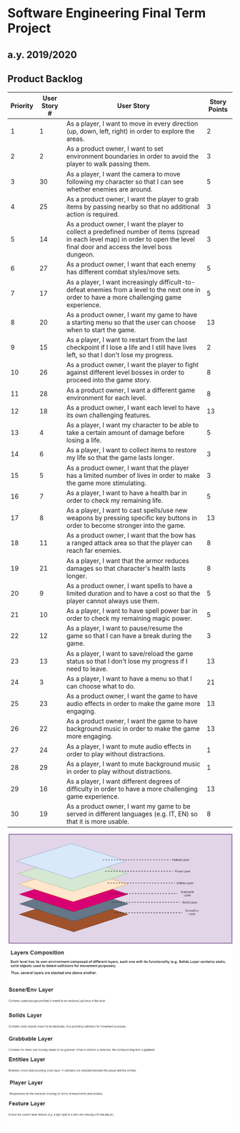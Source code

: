 # Software Engineering Final Term Project
## a.y. 2019/2020


## Product Backlog
| Priority | User Story # | User Story                                                                                                                                                                        | Story Points  |
|----------|--------------|-----------------------------------------------------------------------------------------------------------------------------------------------------------------------------------|---------------|
| 1        | 1            | As a player, I want to move in every direction (up, down, left, right) in order to explore the areas.                                                                             | 2             |
| 2        | 2            | As a product owner, I want to set environment boundaries in order to avoid the player to walk passing them.                                                                       | 3             |
| 3        | 30           | As a player, I want the camera to move following my character so that I can see whether enemies are around.                                                                       | 5             |
| 4        | 25           | As a product owner, I want the player to grab items by passing nearby so that no additional action is required.                                                                   | 3             |
| 5        | 14           | As a product owner, I want the player to collect a predefined number of items (spread in each level map) in order to open the level final door and access the level boss dungeon. | 3             |
| 6        | 27           | As a product owner, I want that each enemy has different combat styles/move sets.                                                                                                 | 5             |
| 7        | 17           | As a player, I want increasingly difficult-to-defeat enemies from a level to the next one in order to have a more challenging game experience.                                    | 5             |
| 8        | 20           | As a product owner, I want my game to have a starting menu so that the user can choose when to start the game.                                                                    | 13            |
| 9        | 15           | As a player, I want to restart from the last checkpoint if I lose a life and I still have lives left, so that I don't lose my progress.                                           | 2             |
| 10       | 26           | As a product owner, I want the player to fight against different level bosses in order to proceed into the game story.                                                            | 8             |
| 11       | 28           | As a product owner, I want a different game environment for each level.                                                                                                           | 8             |
| 12       | 18           | As a product owner, I want each level to have its own challenging features.                                                                                                       | 13            |
| 13       | 4            | As a player, I want my character to be able to take a certain amount of damage before losing a life.                                                                              | 5             |
| 14       | 6            | As a player, I want to collect items to restore my life so that the game lasts longer.                                                                                            | 3             |
| 15       | 5            | As a product owner, I want that the player has a limited number of lives in order to make the game more stimulating.                                                              | 3             |
| 16       | 7            | As a player, I want to have a health bar in order to check my remaining life.                                                                                                     | 5             |
| 17       | 8            | As a player, I want to cast spells/use new weapons by pressing specific key buttons in order to become stronger into the game.                                                    | 13            |
| 18       | 11           | As a product owner, I want that the bow has a ranged attack area so that the player can reach far enemies.                                                                        | 8             |
| 19       | 21           | As a player, I want that the armor reduces damages so that character's health lasts longer.                                                                                       | 8             |
| 20       | 9            | As a product owner, I want spells to have a limited duration and to have a cost so that the player cannot always use them.                                                        | 5             |
| 21       | 10           | As a player, I want to have spell power bar in order to check my remaining magic power.                                                                                           | 5             |
| 22       | 12           | As a player, I want to pause/resume the game so that I can have a break during the game.                                                                                          | 3             |
| 23       | 13           | As a player, I want to save/reload the game status so that I don't lose my progress if I need to leave.                                                                           | 13            |
| 24       | 3            | As a player, I want to have a menu so that I can choose what to do.                                                                                                               | 21            |
| 25       | 23           | As a product owner, I want the game to have audio effects in order to make the game more engaging.                                                                                | 13            |
| 26       | 22           | As a product owner, I want the game to have background music in order to make the game more engaging.                                                                             | 13            |
| 27       | 24           | As a player, I want to mute audio effects in order to play without distractions.                                                                                                  | 1             |
| 28       | 29           | As a player, I want to mute background music in order to play without distractions.                                                                                               | 1             |
| 29       | 16           | As a player, I want different degrees of difficulty in order to have a more challenging game experience.                                                                          | 13            |
| 30       | 19           | As a product owner, I want my game to be served in different languages (e.g. IT, EN) so that it is more usable.                                                                   | 8             |

![](https://github.com/BenedettoGinestra/se2019/blob/master/doc/LayersArchitecture.png) 


